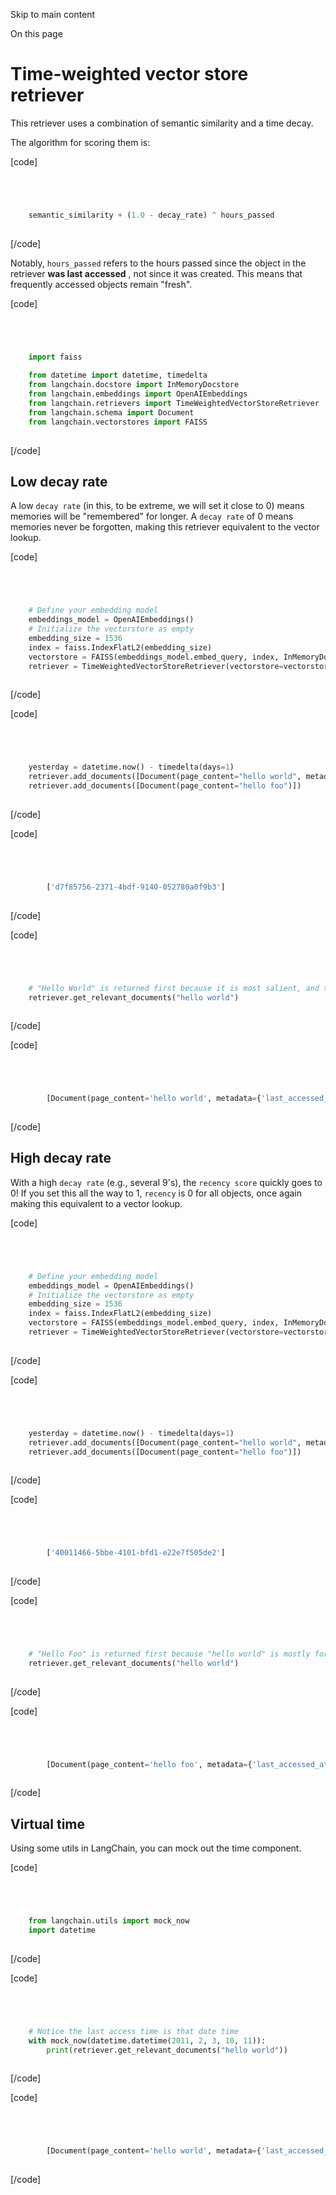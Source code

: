 

Skip to main content

On this page

# Time-weighted vector store retriever

This retriever uses a combination of semantic similarity and a time decay.

The algorithm for scoring them is:

[code]
```python




    semantic_similarity + (1.0 - decay_rate) ^ hours_passed  
    


```
[/code]


Notably, `hours_passed` refers to the hours passed since the object in the retriever **was last accessed** , not since it was created. This means that frequently accessed objects remain "fresh".

[code]
```python




    import faiss  
      
    from datetime import datetime, timedelta  
    from langchain.docstore import InMemoryDocstore  
    from langchain.embeddings import OpenAIEmbeddings  
    from langchain.retrievers import TimeWeightedVectorStoreRetriever  
    from langchain.schema import Document  
    from langchain.vectorstores import FAISS  
    


```
[/code]


## Low decay rate​

A low `decay rate` (in this, to be extreme, we will set it close to 0) means memories will be "remembered" for longer. A `decay rate` of 0 means memories never be forgotten, making this retriever
equivalent to the vector lookup.

[code]
```python




    # Define your embedding model  
    embeddings_model = OpenAIEmbeddings()  
    # Initialize the vectorstore as empty  
    embedding_size = 1536  
    index = faiss.IndexFlatL2(embedding_size)  
    vectorstore = FAISS(embeddings_model.embed_query, index, InMemoryDocstore({}), {})  
    retriever = TimeWeightedVectorStoreRetriever(vectorstore=vectorstore, decay_rate=.0000000000000000000000001, k=1)  
    


```
[/code]


[code]
```python




    yesterday = datetime.now() - timedelta(days=1)  
    retriever.add_documents([Document(page_content="hello world", metadata={"last_accessed_at": yesterday})])  
    retriever.add_documents([Document(page_content="hello foo")])  
    


```
[/code]


[code]
```python




        ['d7f85756-2371-4bdf-9140-052780a0f9b3']  
    


```
[/code]


[code]
```python




    # "Hello World" is returned first because it is most salient, and the decay rate is close to 0., meaning it's still recent enough  
    retriever.get_relevant_documents("hello world")  
    


```
[/code]


[code]
```python




        [Document(page_content='hello world', metadata={'last_accessed_at': datetime.datetime(2023, 5, 13, 21, 0, 27, 678341), 'created_at': datetime.datetime(2023, 5, 13, 21, 0, 27, 279596), 'buffer_idx': 0})]  
    


```
[/code]


## High decay rate​

With a high `decay rate` (e.g., several 9's), the `recency score` quickly goes to 0! If you set this all the way to 1, `recency` is 0 for all objects, once again making this equivalent to a vector
lookup.

[code]
```python




    # Define your embedding model  
    embeddings_model = OpenAIEmbeddings()  
    # Initialize the vectorstore as empty  
    embedding_size = 1536  
    index = faiss.IndexFlatL2(embedding_size)  
    vectorstore = FAISS(embeddings_model.embed_query, index, InMemoryDocstore({}), {})  
    retriever = TimeWeightedVectorStoreRetriever(vectorstore=vectorstore, decay_rate=.999, k=1)  
    


```
[/code]


[code]
```python




    yesterday = datetime.now() - timedelta(days=1)  
    retriever.add_documents([Document(page_content="hello world", metadata={"last_accessed_at": yesterday})])  
    retriever.add_documents([Document(page_content="hello foo")])  
    


```
[/code]


[code]
```python




        ['40011466-5bbe-4101-bfd1-e22e7f505de2']  
    


```
[/code]


[code]
```python




    # "Hello Foo" is returned first because "hello world" is mostly forgotten  
    retriever.get_relevant_documents("hello world")  
    


```
[/code]


[code]
```python




        [Document(page_content='hello foo', metadata={'last_accessed_at': datetime.datetime(2023, 4, 16, 22, 9, 2, 494798), 'created_at': datetime.datetime(2023, 4, 16, 22, 9, 2, 178722), 'buffer_idx': 1})]  
    


```
[/code]


## Virtual time​

Using some utils in LangChain, you can mock out the time component.

[code]
```python




    from langchain.utils import mock_now  
    import datetime  
    


```
[/code]


[code]
```python




    # Notice the last access time is that date time  
    with mock_now(datetime.datetime(2011, 2, 3, 10, 11)):  
        print(retriever.get_relevant_documents("hello world"))  
    


```
[/code]


[code]
```python




        [Document(page_content='hello world', metadata={'last_accessed_at': MockDateTime(2011, 2, 3, 10, 11), 'created_at': datetime.datetime(2023, 5, 13, 21, 0, 27, 279596), 'buffer_idx': 0})]  
    


```
[/code]



